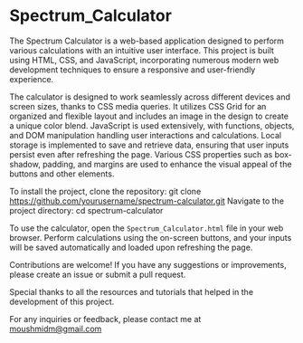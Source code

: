 # Spectrum_Calculator
The Spectrum Calculator is a web-based application designed to perform various calculations with an intuitive user interface. This project is built using HTML, CSS, and JavaScript, incorporating numerous modern web development techniques to ensure a responsive and user-friendly experience.

The calculator is designed to work seamlessly across different devices and screen sizes, thanks to CSS media queries. It utilizes CSS Grid for an organized and flexible layout and includes an image in the design to create a unique color blend. JavaScript is used extensively, with functions, objects, and DOM manipulation handling user interactions and calculations. Local storage is implemented to save and retrieve data, ensuring that user inputs persist even after refreshing the page. Various CSS properties such as box-shadow, padding, and margins are used to enhance the visual appeal of the buttons and other elements.

To install the project, clone the repository:
      git clone https://github.com/yourusername/spectrum-calculator.git
Navigate to the project directory:
      cd spectrum-calculator

To use the calculator, open the `Spectrum_Calculator.html` file in your web browser. Perform calculations using the on-screen buttons, and your inputs will be saved automatically and loaded upon refreshing the page.

Contributions are welcome! If you have any suggestions or improvements, please create an issue or submit a pull request.

Special thanks to all the resources and tutorials that helped in the development of this project.

For any inquiries or feedback, please contact me at moushmidm@gmail.com

